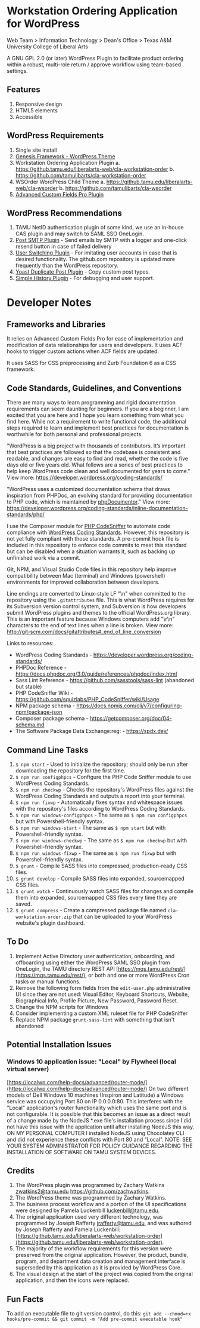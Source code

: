 # Workstation Ordering Application for WordPress

Web Team > Information Technology > Dean's Office > Texas A&M University College of Liberal Arts

A GNU GPL 2.0 (or later) WordPress Plugin to facilitate product ordering within a robust, multi-role return / approve workflow using team-based settings.

## Features

1. Responsive design
2. HTML5 elements
3. Accessible

## WordPress Requirements

1. Single site install
2. [Genesis Framework - WordPress Theme](https://www.studiopress.com/themes/genesis/)
3. Workstation Ordering Application Plugin
    a. <https://github.tamu.edu/liberalarts-web/cla-workstation-order>
    b. <https://github.com/tamulibarts/cla-workstation-order>
4. WSOrder WordPress Child Theme
    a. <https://github.tamu.edu/liberalarts-web/cla-wsorder>
    b. <https://github.com/tamulibarts/cla-wsorder>
4. [Advanced Custom Fields Pro Plugin](https://www.advancedcustomfields.com/pro/)

## WordPress Recommendations

1. TAMU NetID authentication plugin of some kind, we use an in-house CAS plugin and may switch to SAML SSO OneLogin.
2. [Post SMTP Plugin](https://wordpress.org/plugins/post-smtp/) - Send emails by SMTP with a logger and one-click resend button in case of failed delivery
3. [User Switching Plugin](https://github.com/johnbillion/user-switching) - For imitating user accounts in case that is desired functionality. The github.com repository is updated more frequently than the WordPress repository.
4. [Yoast Duplicate Post Plugin](https://wordpress.org/plugins/duplicate-post/) - Copy custom post types. 
5. [Simple History Plugin](https://wordpress.org/plugins/simple-history/) - For debugging and user support.

# Developer Notes

## Frameworks and Libraries

It relies on Advanced Custom Fields Pro for ease of implementation and modification of data relationships for users and developers. It uses ACF hooks to trigger custom actions when ACF fields are updated.

It uses SASS for CSS preprocessing and Zurb Foundation 6 as a CSS framework.

## Code Standards, Guidelines, and Conventions

There are many ways to learn programming and rigid documentation requirements can seem daunting for beginners. If you are a beginner, I am excited that you are here and I hope you learn something from what you find here. While not a requirement to write functional code, the additional steps required to learn and implement best practices for documentation is worthwhile for both personal and professional projects.

"WordPress is a big project with thousands of contributors. It’s important that best practices are followed so that the codebase is consistent and readable, and changes are easy to find and read, whether the code is five days old or five years old. What follows are a series of best practices to help keep WordPress code clean and well documented for years to come." View more: <https://developer.wordpress.org/coding-standards/>

"WordPress uses a customized documentation schema that draws inspiration from PHPDoc, an evolving standard for providing documentation to PHP code, which is maintained by [phpDocumentor](http://phpdoc.org/)." View more: <https://developer.wordpress.org/coding-standards/inline-documentation-standards/php/>

I use the Composer module for [PHP CodeSniffer](https://github.com/squizlabs/PHP_CodeSniffer/) to automate code compliance with [WordPress Coding Standards](https://developer.wordpress.org/coding-standards/wordpress-coding-standards/). However, this repository is not yet fully compliant with those standards. A pre-commit hook file is included in this repository to enforce code commits to meet this standard but can be disabled when a situation warrants it, such as backing up unfinished work via a commit.

Git, NPM, and Visual Studio Code files in this repository help improve compatibility between Mac (terminal) and Windows (powershell) environments for improved collaboration between developers.

Line endings are converted to Linux-style LF "\n" when committed to the repository using the `.gitattributes` file. This is what WordPress requires for its Subversion version control system, and Subversion is how developers submit WordPress plugins and themes to the official WordPress.org library. This is an important feature because Windows computers add "\r\n" characters to the end of text lines when a line is broken. View more: http://git-scm.com/docs/gitattributes#_end_of_line_conversion

Links to resources:

* WordPress Coding Standards - <https://developer.wordpress.org/coding-standards/>
* PHPDoc Reference - <https://docs.phpdoc.org/3.0/guide/references/phpdoc/index.html>
* Sass Lint Reference - <https://github.com/sasstools/sass-lint> (abandoned but stable)
* PHP CodeSniffer Wiki - <https://github.com/squizlabs/PHP_CodeSniffer/wiki/Usage>
* NPM package schema - <https://docs.npmjs.com/cli/v7/configuring-npm/package-json>
* Composer package schema - <https://getcomposer.org/doc/04-schema.md>
* The Software Package Data Exchange:reg: - <https://spdx.dev/>

## Command Line Tasks

1. `$ npm start` - Used to initialize the repository; should only be run after downloading the repository for the first time.
2. `$ npm run configphpcs` - Configure the PHP Code Sniffer module to use WordPress Coding Standards.
3. `$ npm run checkwp` - Checks the repository's WordPress files against the WordPress Coding Standards and outputs a report into your terminal.
4. `$ npm run fixwp` - Automatically fixes syntax and whitespace issues with the repository's files according to WordPress Coding Standards.
5. `$ npm run windows-configphpcs` - The same as `$ npm run configphpcs` but with Powershell-friendly syntax.
6. `$ npm run windows-start` - The same as `$ npm start` but with Powershell-friendly syntax.
7. `$ npm run windows-checkwp` - The same as `$ npm run checkwp` but with Powershell-friendly syntax.
8. `$ npm run windows-fixwp` - The same as `$ npm run fixwp` but with Powershell-friendly syntax.
9. `$ grunt` - Compile SASS files into compressed, production-ready CSS files.
10. `$ grunt develop` - Compile SASS files into expanded, sourcemapped CSS files.
11. `$ grunt watch` - Continuously watch SASS files for changes and compile them into expanded, sourcemapped CSS files every time they are saved.
12. `$ grunt compress` - Create a compressed package file named `cla-workstation-order.zip` that can be uploaded to your WordPress website's plugin dashboard.

## To Do

1. Implement Active Directory user authentication, onboarding, and offboarding using either the WordPress SAML SSO plugin from OneLogin, the TAMU directory REST API [https://mqs.tamu.edu/rest/](https://mqs.tamu.edu/rest/), or both and one or more WordPress Cron tasks or manual functions.
2. Remove the following form fields from the `edit-user.php` administrative UI since they are not used: Visual Editor, Keyboard Shortcuts, Website, Biographical Info, Profile Picture, New Password, Password Reset.
3. Change the NPM scripts for Windows
4. Consider implementing a custom XML ruleset file for PHP CodeSniffer
5. Replace NPM package `grunt-sass-lint` with something that isn't abandoned

## Potential Installation Issues

### Windows 10 application issue: "Local" by Flywheel (local virtual server)

[https://localwp.com/help-docs/advanced/router-mode/](https://localwp.com/help-docs/advanced/router-mode/)
On two different models of Dell Windows 10 machines (Inspiron and Latitude) a Windows service was occupying Port 80 on IP 0.0.0.0:80. This interferes with the "Local" application's router functionality which uses the same port and is not configurable. It is possible that this becomes an issue as a direct result of a change made by the NodeJS *.exe file's installation process since I did not have this issue with the application until after installing NodeJS this way. ON MY PERSONAL COMPUTER I installed NodeJS using Chocolatey CLI and did not experience these conflicts with Port 80 and "Local". NOTE: SEE YOUR SYSTEM ADMINISTRATOR FOR POLICY GUIDANCE REGARDING THE INSTALLATION OF SOFTWARE ON TAMU SYSTEM DEVICES.

## Credits

1. The WordPress plugin was programmed by Zachary Watkins <zwatkins2@tamu.edu> <https://github.com/zachwatkins>.
2. The WordPress theme was programmed by Zachary Watkins.
3. The business process workflow and a portion of the UI specifications were designed by Pamela Luckenbill <luckenbill@tamu.edu>.
4. The original application used very different technology, was programmed by Joseph Rafferty <jrafferty@tamu.edu>, and was authored by Joseph Rafferty and Pamela Luckenbill: [https://github.tamu.edu/liberalarts-web/workstation-order](https://github.tamu.edu/liberalarts-web/workstation-order).
5. The majority of the workflow requirements for this version were preserved from the original application. However, the product, bundle, program, and department data creation and management interface is superseded by this application as it is provided by WordPress Core.
6. The visual design at the start of the project was copied from the original application, and then the icons were replaced.

## Fun Facts

To add an executable file to git version control, do this: `git add --chmod=+x hooks/pre-commit && git commit -m "Add pre-commit executable hook"`